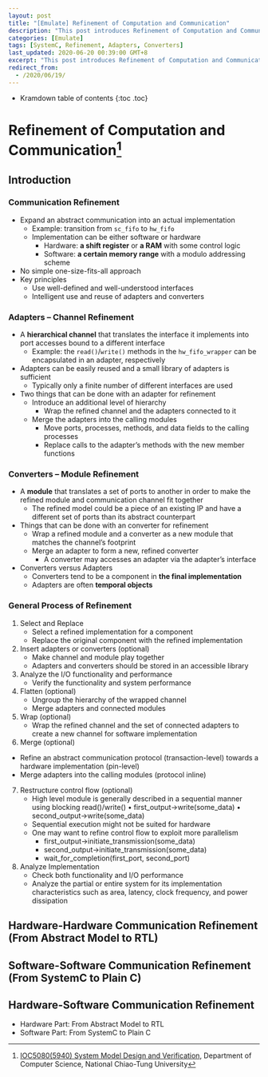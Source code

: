 ```yaml
---
layout: post
title: "[Emulate] Refinement of Computation and Communication"
description: "This post introduces Refinement of Computation and Communication in SystemC."
categories: [Emulate]
tags: [SystemC, Refinement, Adapters, Converters]
last_updated: 2020-06-20 00:39:00 GMT+8
excerpt: "This post introduces Refinement of Computation and Communication in SystemC. Including different kinds of communication refinement, such as channel refinement, module refinement, hw-hw refinement, sw-sw refinement, hw-sw refinement."
redirect_from:
  - /2020/06/19/
---
```


* Kramdown table of contents
{:toc .toc}
# Refinement of Computation and Communication[^1]

## Introduction

### Communication Refinement

+ Expand an abstract communication into an actual implementation
  + Example: transition from `sc_fifo` to `hw_fifo`
  + Implementation can be either software or hardware
    + Hardware: **a shift register** or **a RAM** with some control logic
    + Software: **a certain memory range** with a modulo addressing scheme
+ No simple one-size-fits-all approach
+ Key principles
  + Use well-defined and well-understood interfaces
  + Intelligent use and reuse of adapters and converters

### Adapters – Channel Refinement

+ A **hierarchical channel** that translates the interface it implements into port accesses bound to a different interface
  + Example: the `read()`/`write()` methods in the `hw_fifo_wrapper` can be encapsulated in an adapter, respectively
+ Adapters can be easily reused and a small library of adapters is sufficient
  + Typically only a finite number of different interfaces are used
+ Two things that can be done with an adapter for refinement
  + Introduce an additional level of hierarchy
    + Wrap the refined channel and the adapters connected to it
  + Merge the adapters into the calling modules
    + Move ports, processes, methods, and data fields to the calling processes 
    + Replace calls to the adapter’s methods with the new member functions

### Converters – Module Refinement

+ A **module** that translates a set of ports to another in order to make the refined module and communication channel fit together
  + The refined model could be a piece of an existing IP and have a different set of ports than its abstract counterpart
+ Things that can be done with an converter for refinement
  + Wrap a refined module and a converter as a new module that matches the channel’s footprint
  + Merge an adapter to form a new, refined converter
    + A converter may accesses an adapter via the adapter’s interface
+ Converters versus Adapters
  + Converters tend to be a component in **the final implementation**
  + Adapters are often **temporal objects**

### General Process of Refinement

1. Select and Replace
   + Select a refined implementation for a component
   + Replace the original component with the refined implementation
2. Insert adapters or converters (optional)
   + Make channel and module play together
   + Adapters and converters should be stored in an accessible library
3. Analyze the I/O functionality and performance
   + Verify the functionality and system performance
4. Flatten (optional)
   + Ungroup the hierarchy of the wrapped channel
   + Merge adapters and connected modules
5. Wrap (optional)
   + Wrap the refined channel and the set of connected adapters to create a new channel for software implementation
6. Merge (optional)
  + Refine an abstract communication protocol (transaction-level) towards a hardware implementation (pin-level)
  + Merge adapters into the calling modules (protocol inline)
7. Restructure control flow (optional)
   + High level module is generally described in a sequential manner using blocking read()/write() • first_output->write(some_data) • second_output->write(some_data)
   + Sequential execution might not be suited for hardware
   + One may want to refine control flow to exploit more parallelism
     + first_output->initiate_transmission(some_data)
     + second_output->initiate_transmission(some_data) 
     + wait_for_completion(first_port, second_port)
8. Analyze Implementation
   + Check both functionality and I/O performance
   + Analyze the partial or entire system for its implementation characteristics such as area, latency, clock frequency, and power dissipation

## Hardware-Hardware Communication Refinement (From Abstract Model to RTL)

## Software-Software Communication Refinement (From SystemC to Plain C)

## Hardware-Software Communication Refinement
+ Hardware Part: From Abstract Model to RTL
+ Software Part: From SystemC to Plain C



[^1]: [IOC5080(5940) System Model Design and Verification](http://mapl.nctu.edu.tw/course/ESL/index.php), Department of Computer Science, National Chiao-Tung University